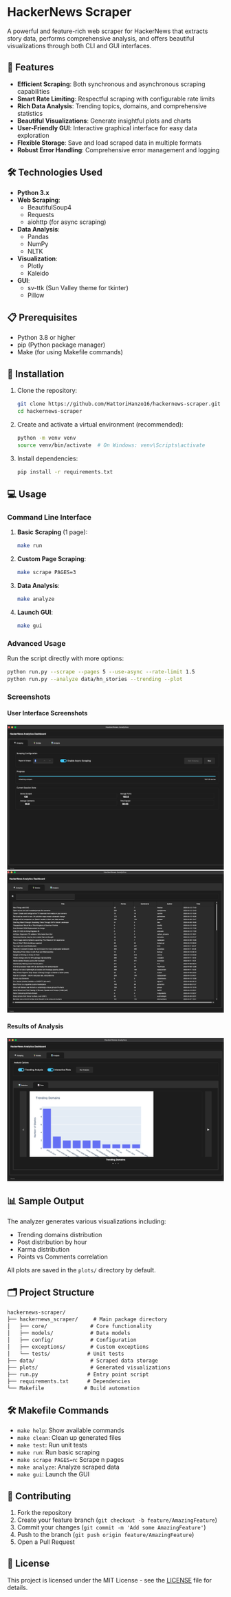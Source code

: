 # HackerNews Scraper

A powerful and feature-rich web scraper for HackerNews that extracts story data, performs comprehensive analysis, and offers beautiful visualizations through both CLI and GUI interfaces.

## 🚀 Features

- **Efficient Scraping**: Both synchronous and asynchronous scraping capabilities
- **Smart Rate Limiting**: Respectful scraping with configurable rate limits
- **Rich Data Analysis**: Trending topics, domains, and comprehensive statistics
- **Beautiful Visualizations**: Generate insightful plots and charts
- **User-Friendly GUI**: Interactive graphical interface for easy data exploration
- **Flexible Storage**: Save and load scraped data in multiple formats
- **Robust Error Handling**: Comprehensive error management and logging

## 🛠️ Technologies Used

- **Python 3.x**
- **Web Scraping**:
  - BeautifulSoup4
  - Requests
  - aiohttp (for async scraping)
- **Data Analysis**:
  - Pandas
  - NumPy
  - NLTK
- **Visualization**:
  - Plotly
  - Kaleido
- **GUI**:
  - sv-ttk (Sun Valley theme for tkinter)
  - Pillow

## 📋 Prerequisites

- Python 3.8 or higher
- pip (Python package manager)
- Make (for using Makefile commands)

## 🔧 Installation

1. Clone the repository:

   ```bash
   git clone https://github.com/HattoriHanzo16/hackernews-scraper.git
   cd hackernews-scraper
   ```

2. Create and activate a virtual environment (recommended):

   ```bash
   python -m venv venv
   source venv/bin/activate  # On Windows: venv\Scripts\activate
   ```

3. Install dependencies:

   ```bash
   pip install -r requirements.txt
   ```

## 💻 Usage

### Command Line Interface

1. **Basic Scraping** (1 page):

   ```bash
   make run
   ```

2. **Custom Page Scraping**:

   ```bash
   make scrape PAGES=3
   ```

3. **Data Analysis**:

   ```bash
   make analyze
   ```

4. **Launch GUI**:

   ```bash
   make gui
   ```

### Advanced Usage

Run the script directly with more options:

```bash
python run.py --scrape --pages 5 --use-async --rate-limit 1.5
python run.py --analyze data/hn_stories --trending --plot
```

### Screenshots

#### User Interface Screenshots
![Initial GUI Interface](docs/images/gui_initial.png)
![Story List in GUI](docs/images/gui_list.png)

#### Results of Analysis
![Analysis Results in GUI](docs/images/gui_analysis.png)

## 📊 Sample Output

The analyzer generates various visualizations including:
- Trending domains distribution
- Post distribution by hour
- Karma distribution
- Points vs Comments correlation

All plots are saved in the `plots/` directory by default.

## 🗂️ Project Structure

```
hackernews-scraper/
├── hackernews_scraper/     # Main package directory
│   ├── core/              # Core functionality
│   ├── models/            # Data models
│   ├── config/            # Configuration
│   ├── exceptions/        # Custom exceptions
│   └── tests/            # Unit tests
├── data/                  # Scraped data storage
├── plots/                 # Generated visualizations
├── run.py                # Entry point script
├── requirements.txt      # Dependencies
└── Makefile             # Build automation
```

## 🛠️ Makefile Commands

- `make help`: Show available commands
- `make clean`: Clean up generated files
- `make test`: Run unit tests
- `make run`: Run basic scraping
- `make scrape PAGES=n`: Scrape n pages
- `make analyze`: Analyze scraped data
- `make gui`: Launch the GUI

## 🤝 Contributing

1. Fork the repository
2. Create your feature branch (`git checkout -b feature/AmazingFeature`)
3. Commit your changes (`git commit -m 'Add some AmazingFeature'`)
4. Push to the branch (`git push origin feature/AmazingFeature`)
5. Open a Pull Request

## 📝 License

This project is licensed under the MIT License - see the [LICENSE](LICENSE) file for details.



